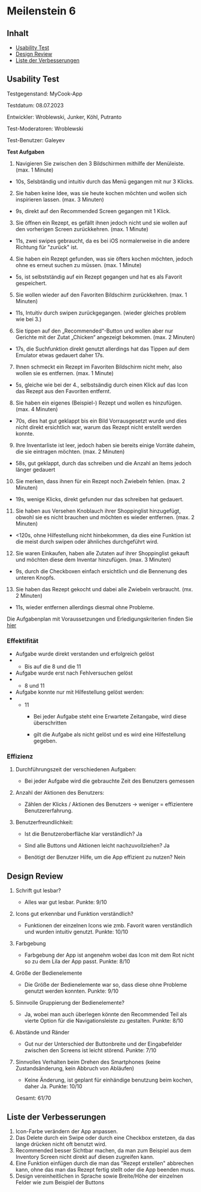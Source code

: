 # Meilenstein 6

## Inhalt

*  [Usability Test](#usability-test)
*  [Design Review](#design-review)
*  [Liste der Verbesserungen](#liste-der-verbesserungen)

## Usability Test

Testgegenstand: MyCook-App

Testdatum: 08.07.2023

Entwickler: Wroblewski, Junker, Köhl, Putranto

Test-Moderatoren: Wroblewski

Test-Benutzer: Galeyev

**Test Aufgaben**

1. Navigieren Sie zwischen den 3 Bildschirmen mithilfe der Menüleiste.
(max. 1 Minute)
- 10s, Selsbtändig und intuitiv durch das Menü gegangen mit nur 3 Klicks.

2. Sie haben keine Idee, was sie heute kochen möchten und wollen sich inspirieren
lassen. (max. 3 Minuten)
- 9s, direkt auf den Recommended Screen gegangen mit 1 Klick. 

3. Sie öffnen ein Rezept, es gefällt ihnen jedoch nicht und sie wollen auf den
vorherigen Screen zurückkehren. (max. 1 Minute)
- 11s, zwei swipes gebraucht, da es bei iOS normalerweise in die andere Richtung für "zurück" ist. 

4. Sie haben ein Rezept gefunden, was sie öfters kochen möchten, jedoch ohne es
erneut suchen zu müssen. (max. 1 Minute)
- 5s, ist selbstständig auf ein Rezept gegangen und hat es als Favorit gespeichert. 

5. Sie wollen wieder auf den Favoriten Bildschirm zurückkehren. (max. 1 Minuten)
- 11s, Intuitiv durch swipen zurückgegangen. (wieder gleiches problem wie bei 3.)

6. Sie tippen auf den „Recommended“-Button und wollen aber nur Gerichte mit der
Zutat „Chicken“ angezeigt bekommen. (max. 2 Minuten)
- 17s, die Suchfunktion direkt genutzt allerdings hat das Tippen auf dem Emulator etwas gedauert daher 17s. 

7. Ihnen schmeckt ein Rezept im Favoriten Bildschirm nicht mehr, also wollen sie es
entfernen. (max. 1 Minute)
- 5s, gleiche wie bei der 4., selbstsändig durch einen Klick auf das Icon das Rezept aus den Favoriten entfernt. 

8. Sie haben ein eigenes (Beispiel-) Rezept und wollen es hinzufügen.
(max. 4 Minuten)
- 70s, dies hat gut geklappt bis ein Bild Vorrausgesetzt wurde und dies nicht direkt ersichtlich war, warum das Rezept nicht erstellt werden konnte. 

9. Ihre Inventarliste ist leer, jedoch haben sie bereits einige Vorräte daheim, die sie
eintragen möchten. (max. 2 Minuten)
- 58s, gut geklappt, durch das schreiben und die Anzahl an Items jedoch länger gedauert 

10. Sie merken, dass ihnen für ein Rezept noch Zwiebeln fehlen. (max. 2 Minuten)
- 19s, wenige Klicks, direkt gefunden nur das schreiben hat gedauert. 

11. Sie haben aus Versehen Knoblauch ihrer Shoppinglist hinzugefügt, obwohl sie es
nicht brauchen und möchten es wieder entfernen. (max. 2 Minuten)
- <120s, ohne Hilfestellung nicht hinbekommen, da dies eine Funktion ist die meist durch swipen oder ähnliches durchgeführt wird. 

12. Sie waren Einkaufen, haben alle Zutaten auf ihrer Shoppinglist gekauft und
möchten diese dem Inventar hinzufügen. (max. 3 Minuten)
- 9s, durch die Checkboxen einfach ersichtlich und die Bennenung des unteren Knopfs.

13. Sie haben das Rezept gekocht und dabei alle Zwiebeln verbraucht. (mx. 2 Minuten)
- 11s, wieder entfernen allerdings diesmal ohne Probleme. 

Die Aufgabenplan mit Voraussetzungen und Erledigungskriterien finden Sie [hier](https://code.fbi.h-da.de/human-computer-interaction/HCI_SS23_Meyer/HCI_SS23_Meyer_Gruppe3-Junker_Kohl_Putranto_Wroblewski/-/blob/main/Meilenstein%206/Aufgabenplan.pdf)

### Effektifität

- Aufgabe wurde direkt verstanden und erfolgreich gelöst
- - Bis auf die 8 und die 11
- Aufgabe wurde erst nach Fehlversuchen gelöst
- - 8 und 11
- Aufgabe konnte nur mit Hilfestellung gelöst werden:
- - 11
    - Bei jeder Aufgabe steht eine Erwartete Zeitangabe, wird diese überschritten

    - gilt die Aufgabe als nicht gelöst und es wird eine Hilfestellung gegeben.


### Effizienz

1. Durchführungszeit der verschiedenen Aufgaben:

    - Bei jeder Aufgabe wird die gebrauchte Zeit des Benutzers gemessen

2. Anzahl der Aktionen des Benutzers: 
    
    - Zählen der Klicks / Aktionen des Benutzers → weniger = effizientere Benutzererfahrung.

3. Benutzerfreundlichkeit: 

    - Ist die Benutzeroberfläche klar verständlich? 
    Ja

    - Sind alle Buttons und Aktionen leicht nachzuvollziehen? 
    Ja
    
    - Benötigt der Benutzer Hilfe, um die App effizient zu nutzen?
    Nein

## Design Review

1. Schrift gut lesbar?
    - Alles war gut lesbar.
    Punkte: 9/10

2. Icons gut erkennbar und Funktion verständlich?
    - Funktionen der einzelnen Icons wie zmb. Favorit waren verständlich und wurden intuitiv genutzt.
    Punkte: 10/10

3. Farbgebung
    - Farbgebung der App ist angenehm wobei das Icon mit dem Rot nicht so zu dem Lila der App passt.
    Punkte: 8/10

4. Größe der Bedienelemente
    - Die Größe der Bedienelemente war so, dass diese ohne Probleme genutzt werden konnten.
    Punkte: 9/10

5. Sinnvolle Gruppierung der Bedienelemente?
    - Ja, wobei man auch überlegen könnte den Recommended Teil als vierte Option für die Navigationsleiste zu gestalten.
    Punkte: 8/10

6. Abstände und Ränder
    - Gut nur der Unterschied der Buttonbreite und der Eingabefelder zwischen den Screens ist leicht störend.
    Punkte: 7/10

7. Sinnvolles Verhalten beim Drehen des Smartphones (keine Zustandsänderung, kein Abbruch von Abläufen)
    - Keine Änderung, ist geplant für einhändige benutzung beim kochen, daher Ja.
    Punkte: 10/10


    Gesamt: 61/70


## Liste der Verbesserungen

1. Icon-Farbe verändern der App anpassen.
2. Das Delete durch ein Swipe oder durch eine Checkbox erstetzen, da das lange drücken nicht oft benutzt wird.
3. Recommended besser Sichtbar machen, da man zum Beispiel aus dem Inventory Screen nicht direkt auf diesen zugreifen kann.
4. Eine Funktion einfügen durch die man das "Rezept erstellen" abbrechen kann, ohne das man das Rezept fertig stellt oder die App beenden muss.
5. Design vereinheitlichen in Sprache sowie Breite/Höhe der einzelnen Felder wie zum Beispiel der Buttons
